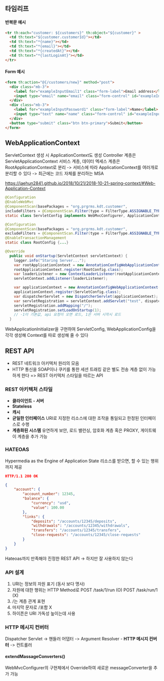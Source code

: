 ## 타임리프

#### 반복문 예시
```html
<tr th:each="customer: ${customers}" th:object="${customer}" >
  <td th:text="${customer.customerId}"></td>
  <td th:text="*{name}"></td>
  <td th:text="*{email}"></td>
  <td th:text="*{createdAt}"></td>
  <td th:text="*{lastLoginAt}"></td>
</tr>
```
#### Form 예시
```html
<form th:action="@{/customers/new}" method="post">
  <div class="mb-3">
    <label for="exampleInputEmail1" class="form-label">Email address</label>
    <input type="email" name="email" class="form-control" id="exampleInputEmail1" aria-describedby="emailHelp">
  </div>
  <div class="mb-3">
    <label for="exampleInputPassword1" class="form-label">Name</label>
    <input type="text" name="name" class="form-control" id="exampleInputPassword1">
  </div>
  <button type="submit" class="btn btn-primary">Submit</button>
</form>
```
## WebApplicationContext
ServletContext 생성 시 ApplicationContext도 생성
Controller 계층은 ServletApplicationContext
서비스 계층, 데이터 엑세스 계층은 RootApplicationContext로 분리
-> 서비스에 따라 ApplicationContext를 여러개로 분리할 수 있다
-> 최근에는 코드 자체를 분리하는 MSA

https://jaehun2841.github.io/2018/10/21/2018-10-21-spring-context/#Web-Application-Context

```java
@Configuration
@EnableWebMvc
@ComponentScan(basePackages = "org.prgrms.kdt.customer",
includeFilters = @ComponentScan.Filter(type = FilterType.ASSIGNABLE_TYPE, value = CustomerController.class), useDefaultFilters = false)
static class ServletConfig implements WebMvcConfigurer, ApplicationContextAware {...}

@Configuration
@ComponentScan(basePackages = "org.prgrms.kdt.customer",
excludeFilters = @ComponentScan.Filter(type = FilterType.ASSIGNABLE_TYPE, value = CustomerController.class))
@EnableTransactionManagement
static class RootConfig {...}

@Override
  public void onStartup(ServletContext servletContext) {
    logger.info("Staring Server...");
    var rootApplicationContext = new AnnotationConfigWebApplicationContext();
    rootApplicationContext.register(RootConfig.class);
    var loaderListener = new ContextLoaderListener(rootApplicationContext);
    servletContext.addListener(loaderListener);

    var applicationContext = new AnnotationConfigWebApplicationContext();
    applicationContext.register(ServletConfig.class);
    var dispatcherServlet = new DispatcherServlet(applicationContext);
    var servletRegistration = servletContext.addServlet("test", dispatcherServlet);
    servletRegistration.addMapping("/");
    servletRegistration.setLoadOnStartup(1); 
    // -1이 기본값, api 요청이 오면 로드, 1은 서버 시작시 로드
  }
```
WebApplicationInitializer을 구현하여 ServletConfig, WebApplicationConfig을 각각 생성해
Context를 따로 생성해 줄 수 있다
## REST API
- REST 네트워크 아키텍처 원리의 모음
- HTTP 통신을 SOAP이나 쿠키를 통한 세션 트래킹 같은 별도 전송 계층 없이 가능하게 한다
=> REST 아키텍처 스타일을 따르는 API
### REST 아키텍처 스타일
- **클라이언트 - 서버**
- **Stateless**
- **캐시**
- **균일한 인터페이스**
  URI로 지정한 리소스에 대한 조작을 통일되고 한정된 인터페이스로 수행
- **계층화된 시스템**
  유연하게 보안, 로드 밸런싱, 암호화 계층 혹은 PROXY, 게이트웨이 계층을 추가 가능
### HATEOAS
Hypermedia as the Engine of Application State
리소스를 받으면, 할 수 있는 행위까지 제공
```json
HTTP/1.1 200 OK

{
    "account": {
        "account_number": 12345,
        "balance": {
            "currency": "usd",
            "value": 100.00
        },
        "links": {
            "deposits": "/accounts/12345/deposits",
            "withdrawals": "/accounts/12345/withdrawals",
            "transfers": "/accounts/12345/transfers",
            "close-requests": "/accounts/12345/close-requests"
        }
    }
}
```
Hateoas까지 만족해야 진정한 REST API -> 하지만 잘 사용하지 않는다
### API 설계
1. URI는 정보의 자원 표기 (동사 보다 명사)
2. 자원에 대한 행위는 HTTP Method로 
   POST /task/1/run (O)
   POST /task/run/1 (X)
3. /는 계층 관계 표현
4. 마지막 문자로 /포함 X
5. 하이픈은 URI 가독성 높이는데 사용
### HTTP 메시지 컨버터
Dispatcher Servlet -> 핸들러 어댑터 -> Argument Resolver - **HTTP 메시지 컨버터** -> 컨트롤러
#### extendMassageConverters()
WebMvcConfigurer의 구현체에서 Override하여 새로운 messageConverter을 추가 가능